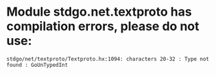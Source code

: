 # Module stdgo.net.textproto has compilation errors, please do not use:
```
stdgo/net/textproto/Textproto.hx:1094: characters 20-32 : Type not found : GoUnTypedInt

```

